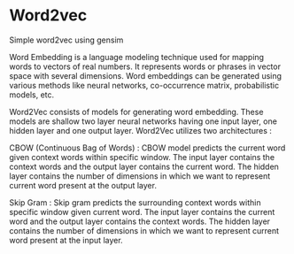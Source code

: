 # Word2vec
Simple word2vec using gensim

Word Embedding is a language modeling technique used for mapping words to vectors of real numbers. It represents words or phrases in vector space with several dimensions. Word embeddings can be generated using various methods like neural networks, co-occurrence matrix, probabilistic models, etc. 

Word2Vec consists of models for generating word embedding. These models are shallow two layer neural networks having one input layer, one hidden layer and one output layer. Word2Vec utilizes two architectures : 

CBOW (Continuous Bag of Words) : CBOW model predicts the current word given context words within specific window. The input layer contains the context words and the output layer contains the current word. The hidden layer contains the number of dimensions in which we want to represent current word present at the output layer.


Skip Gram : Skip gram predicts the surrounding context words within specific window given current word. The input layer contains the current word and the output layer contains the context words. The hidden layer contains the number of dimensions in which we want to represent current word present at the input layer.
